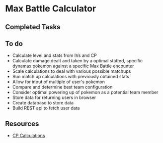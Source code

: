 # Max Battle Calculator

## Completed Tasks

## To do
+ Calculate level and stats from IVs and CP
+ Calculate damage dealt and taken by a optimal statted, specific dynamax pokemon against a specific Max Battle encounter
+ Scale calculations to deal with various possible matchups
+ Run match up calculations with previously obtained stats
+ Allow for input of multiple of user's pokemon
+ Compare and determine best team configuration
+ Consider optimal powering up of pokemon as a potential team member
+ Store data for returning users in browser
+ Create database to store data
+ Build REST api to fetch user data

## Resources
+ [CP Calculations](https://pokemongohub.net/post/wiki/pokemon-go-calculates-stats-max-cp/)